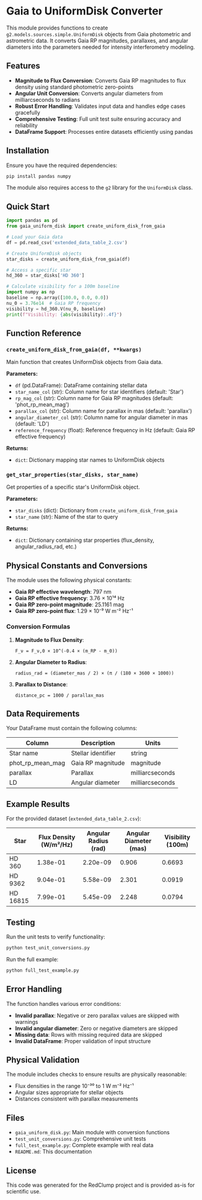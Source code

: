 # Gaia to UniformDisk Converter

This module provides functions to create `g2.models.sources.simple.UniformDisk` objects from Gaia photometric and astrometric data. It converts Gaia RP magnitudes, parallaxes, and angular diameters into the parameters needed for intensity interferometry modeling.

## Features

- **Magnitude to Flux Conversion**: Converts Gaia RP magnitudes to flux density using standard photometric zero-points
- **Angular Unit Conversion**: Converts angular diameters from milliarcseconds to radians
- **Robust Error Handling**: Validates input data and handles edge cases gracefully
- **Comprehensive Testing**: Full unit test suite ensuring accuracy and reliability
- **DataFrame Support**: Processes entire datasets efficiently using pandas

## Installation

Ensure you have the required dependencies:

```bash
pip install pandas numpy
```

The module also requires access to the `g2` library for the `UniformDisk` class.

## Quick Start

```python
import pandas as pd
from gaia_uniform_disk import create_uniform_disk_from_gaia

# Load your Gaia data
df = pd.read_csv('extended_data_table_2.csv')

# Create UniformDisk objects
star_disks = create_uniform_disk_from_gaia(df)

# Access a specific star
hd_360 = star_disks['HD 360']

# Calculate visibility for a 100m baseline
import numpy as np
baseline = np.array([100.0, 0.0, 0.0])
nu_0 = 3.76e14  # Gaia RP frequency
visibility = hd_360.V(nu_0, baseline)
print(f"Visibility: {abs(visibility):.4f}")
```

## Function Reference

### `create_uniform_disk_from_gaia(df, **kwargs)`

Main function that creates UniformDisk objects from Gaia data.

**Parameters:**
- `df` (pd.DataFrame): DataFrame containing stellar data
- `star_name_col` (str): Column name for star identifiers (default: 'Star')
- `rp_mag_col` (str): Column name for Gaia RP magnitudes (default: 'phot_rp_mean_mag')
- `parallax_col` (str): Column name for parallax in mas (default: 'parallax')
- `angular_diameter_col` (str): Column name for angular diameter in mas (default: 'LD')
- `reference_frequency` (float): Reference frequency in Hz (default: Gaia RP effective frequency)

**Returns:**
- `dict`: Dictionary mapping star names to UniformDisk objects

### `get_star_properties(star_disks, star_name)`

Get properties of a specific star's UniformDisk object.

**Parameters:**
- `star_disks` (dict): Dictionary from `create_uniform_disk_from_gaia`
- `star_name` (str): Name of the star to query

**Returns:**
- `dict`: Dictionary containing star properties (flux_density, angular_radius_rad, etc.)

## Physical Constants and Conversions

The module uses the following physical constants:

- **Gaia RP effective wavelength**: 797 nm
- **Gaia RP effective frequency**: 3.76 × 10¹⁴ Hz
- **Gaia RP zero-point magnitude**: 25.1161 mag
- **Gaia RP zero-point flux**: 1.29 × 10⁻⁹ W m⁻² Hz⁻¹

### Conversion Formulas

1. **Magnitude to Flux Density**:
   ```
   F_ν = F_ν,0 × 10^(-0.4 × (m_RP - m_0))
   ```

2. **Angular Diameter to Radius**:
   ```
   radius_rad = (diameter_mas / 2) × (π / (180 × 3600 × 1000))
   ```

3. **Parallax to Distance**:
   ```
   distance_pc = 1000 / parallax_mas
   ```

## Data Requirements

Your DataFrame must contain the following columns:

| Column | Description | Units |
|--------|-------------|-------|
| Star name | Stellar identifier | string |
| phot_rp_mean_mag | Gaia RP magnitude | magnitude |
| parallax | Parallax | milliarcseconds |
| LD | Angular diameter | milliarcseconds |

## Example Results

For the provided dataset (`extended_data_table_2.csv`):

| Star | Flux Density (W/m²/Hz) | Angular Radius (rad) | Angular Diameter (mas) | Visibility (100m) |
|------|------------------------|----------------------|------------------------|-------------------|
| HD 360 | 1.38e-01 | 2.20e-09 | 0.906 | 0.6693 |
| HD 9362 | 9.04e-01 | 5.58e-09 | 2.301 | 0.0919 |
| HD 16815 | 7.99e-01 | 5.45e-09 | 2.248 | 0.0794 |

## Testing

Run the unit tests to verify functionality:

```bash
python test_unit_conversions.py
```

Run the full example:

```bash
python full_test_example.py
```

## Error Handling

The function handles various error conditions:

- **Invalid parallax**: Negative or zero parallax values are skipped with warnings
- **Invalid angular diameter**: Zero or negative diameters are skipped
- **Missing data**: Rows with missing required data are skipped
- **Invalid DataFrame**: Proper validation of input structure

## Physical Validation

The module includes checks to ensure results are physically reasonable:

- Flux densities in the range 10⁻³⁰ to 1 W m⁻² Hz⁻¹
- Angular sizes appropriate for stellar objects
- Distances consistent with parallax measurements

## Files

- `gaia_uniform_disk.py`: Main module with conversion functions
- `test_unit_conversions.py`: Comprehensive unit tests
- `full_test_example.py`: Complete example with real data
- `README.md`: This documentation

## License

This code was generated for the RedClump project and is provided as-is for scientific use.